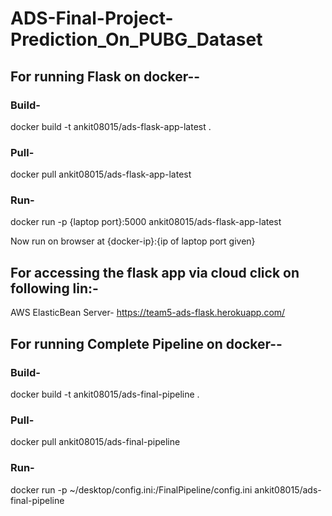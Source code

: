 # ADS-Final-Project-Prediction_On_PUBG_Dataset

## For running Flask on docker--

### Build-
docker build -t ankit08015/ads-flask-app-latest .

### Pull-
docker pull ankit08015/ads-flask-app-latest


### Run-

docker run -p {laptop port}:5000 ankit08015/ads-flask-app-latest

Now run on browser at {docker-ip}:{ip of laptop port given}
  
  
 ## For accessing the flask app via cloud click on following lin:-
 
 AWS ElasticBean Server- https://team5-ads-flask.herokuapp.com/
 
 
 ## For running Complete Pipeline on docker--

### Build-
docker build -t ankit08015/ads-final-pipeline .

### Pull-
docker pull ankit08015/ads-final-pipeline


### Run-

docker run -p ~/desktop/config.ini:/FinalPipeline/config.ini ankit08015/ads-final-pipeline
 
